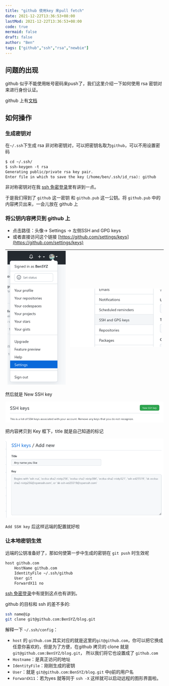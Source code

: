 ```yaml
---
title: "github 使用key 来pull fetch"
date: 2021-12-22T13:36:53+08:00
lastMod: 2021-12-22T13:36:53+08:00
code: true
mermaid: false
draft: false
author: "Ben"
tags: ["github","ssh","rsa","newbie"]
---
```



## 问题的出现
github 似乎不能使用帐号密码来push了，我们这里介绍一下如何使用 rsa 密钥对来进行身份认证。

github 上有[文档](https://docs.github.com/cn/authentication/connecting-to-github-with-ssh/adding-a-new-ssh-key-to-your-github-account)

## 如何操作
### 生成密钥对

在`~/.ssh`下生成 rsa 非对称密钥对，可以把密钥名取为`github`，可以不用设置密码
```shell
$ cd ~/.ssh/
$ ssh-keygen -t rsa
Generating public/private rsa key pair.
Enter file in which to save the key (/home/ben/.ssh/id_rsa): github
```

非对称密钥对在我 [ssh 免密登录](../rsa_ssh/)里有讲到一点。

于是我们得到了 `github` 这一密钥 和 `github.pub` 这一公钥。将 `github.pub` 中的内容拷贝出来，一会儿放在 github 上

### 将公钥内容拷贝到 github 上

* 点击路径：头像-> Settings -> 左侧SSH and GPG keys
* 或者直接访问这个链接 [https://github.com/settings/keys](https://github.com/settings/keys)

| ![steps to keys](./figures/steps_to_keys.png)| ![steps to keys2](./figures/steps_to_keys2.png)|
|--|--|

然后就是 New SSH key

![new ssh key](./figures/new_ssh_key.png)

把内容拷贝到 Key 框下，title 就是自己知道的标记

![key example](./figures/key_example.png)

`Add SSH key` 后这样远端的配置就好啦

### 让本地密钥生效
远端的公钥准备好了，那如何使第一步中生成的密钥在 `git push` 时生效呢

```sshconfig
host github.com
	HostName github.com
	IdentityFile ~/.ssh/github
	User git
	ForwardX11 no
```

[ssh 免密登录](../rsa_ssh/#附不用输入nameip的方法)中有提到这点也有讲到。

github 的目标和 ssh 的差不多的:

```sh
ssh name@ip
git clone git@github.com:BenSYZ/blog.git
```

解释一下 `~/.ssh/config`：

* `host` 的 `github.com` 其实对应的就是这里的`git@github.com`，你可以把它换成任意你喜欢的，但是为了方便，在github 拷贝的 clone 就是 `git@github.com:BenSYZ/blog.git`， 所以我们将它也设置成了 `github.com`
* `Hostname`：是真正访问的地址
* `IdentityFile`：刚刚生成的密钥
* `User`：就是 `git@github.com:BenSYZ/blog.git` 中`@`前的用户名
* `ForwardX11`：若为yes 就等同于 `ssh -X` 这样就可以启动远程的图形界面啦。
